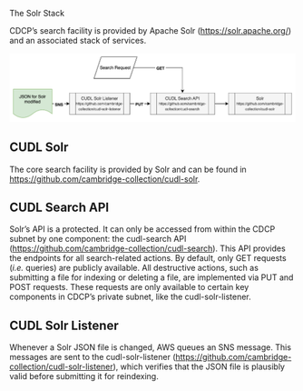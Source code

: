 The Solr Stack

CDCP’s search facility is provided by Apache Solr (<https://solr.apache.org/>) and an associated stack of services.

![The Solr search stack](images%2Fsolr-stack.svg)

## CUDL Solr
The core search facility is provided by Solr and can be found in     <https://github.com/cambridge-collection/cudl-solr>.

## CUDL Search API
Solr’s API is a protected. It can only be accessed from within the CDCP subnet by one component: the cudl-search API (<https://github.com/cambridge-collection/cudl-search>). This API provides the endpoints for all search-related actions. By default, only GET requests (*i.e.* queries) are publicly available. All destructive actions, such as submitting a file for indexing or deleting a file, are implemented via PUT and POST requests. These requests are only available to certain key components in CDCP’s private subnet, like the cudl-solr-listener.

## CUDL Solr Listener
Whenever a Solr JSON file is changed, AWS queues an SNS message. This messages are sent to the cudl-solr-listener (<https://github.com/cambridge-collection/cudl-solr-listener>), which verifies that the JSON file is plausibly valid before submitting it for reindexing.